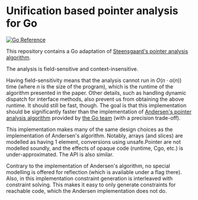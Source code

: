 # Unification based pointer analysis for Go

[![Go Reference](https://pkg.go.dev/badge/github.com/BarrensZeppelin/pointer.svg)](https://pkg.go.dev/github.com/BarrensZeppelin/pointer)

This repository contains a Go adaptation of [Steensgaard's pointer analysis algorithm][steensgaard].

The analysis is field-sensitive and context-insensitive.

Having field-sensitivity means that the analysis cannot run in $O(n\cdot\alpha(n))$ time (where $n$ is the size of the program), which is the runtime of the algorithm presented in the paper.
Other details, such as handling dynamic dispatch for interface methods, also prevent us from obtaining the above runtime.
It should still be fast, though.
The goal is that this implementation should be significantly faster than the implementation of [Andersen's pointer analysis algorithm][andersen] provided by [the Go team][gopointer] (with a precision trade-off).

This implementation makes many of the same design choices as the implementation of Andersen's algorithm.
Notably, arrays (and slices) are modelled as having 1 element, conversions using unsafe.Pointer are not modelled soundly, and the effects of opaque code (runtime, Cgo, etc.) is under-approximated.
The API is also similar.

Contrary to the implementation of Andersen's algorithm, no special modelling is offered for reflection (which is available under a flag there).
Also, in this implementation constraint generation is interleaved with constraint solving.
This makes it easy to only generate constraints for reachable code, which the Andersen implementation does not do.

[andersen]: https://citeseerx.ist.psu.edu/document?repid=rep1&type=pdf&doi=b7efe971a34a0f2482e0b2520ffb31062dcdde62
[gopointer]: https://pkg.go.dev/golang.org/x/tools/go/pointer
[steensgaard]: https://dl.acm.org/doi/abs/10.1145/237721.237727
